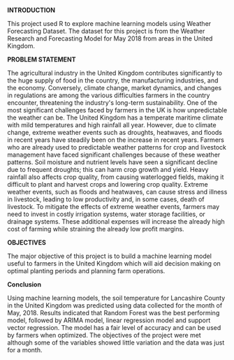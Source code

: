 **INTRODUCTION**

This project used R to explore machine learning models using Weather Forecasting Dataset. The dataset for this project is from the Weather Research and Forecasting Model for May 2018 
from areas in the United Kingdom. 

**PROBLEM STATEMENT**

The agricultural industry in the United Kingdom contributes significantly to the huge supply of food 
in the country, the manufacturing industries, and the economy. Conversely, climate change, 
market dynamics, and changes in regulations are among the various difficulties farmers in the 
country encounter, threatening the industry's long-term sustainability. One of the most significant 
challenges faced by farmers in the UK is how unpredictable the weather can be. The United 
Kingdom has a temperate maritime climate with mild temperatures and high rainfall all year. 
However, due to climate change, extreme weather events such as droughts, heatwaves, and 
floods in recent years have steadily been on the increase in recent years. Farmers who are already 
used to predictable weather patterns for crop and livestock management have faced significant 
challenges because of these weather patterns. 
Soil moisture and nutrient levels have seen a significant decline due to frequent droughts; this can 
harm crop growth and yield. Heavy rainfall also affects crop quality, from causing waterlogged 
fields, making it difficult to plant and harvest crops and lowering crop quality. Extreme weather 
events, such as floods and heatwaves, can cause stress and illness in livestock, leading to low 
productivity and, in some cases, death of livestock. To mitigate the effects of extreme weather 
events, farmers may need to invest in costly irrigation systems, water storage facilities, or drainage 
systems. These additional expenses will increase the already high cost of farming while straining
the already low profit margins.

**OBJECTIVES**

The major objective of this project is to build a machine learning model useful to farmers in the 
United Kingdom which will aid decision making on optimal planting periods and planning farm 
operations.

 **Conclusion**

 
Using machine learning models, the soil temperature for Lancashire County in the United Kingdom 
was predicted using data collected for the month of May, 2018. Results indicated that Random 
Forest was the best performing model, followed by ARIMA model, linear regression model and 
support vector regression. The model has a fair level of accuracy and can be used by farmers when 
optimized. The objectives of the project were met although some of the variables showed little 
variation and the data was just for a month.
